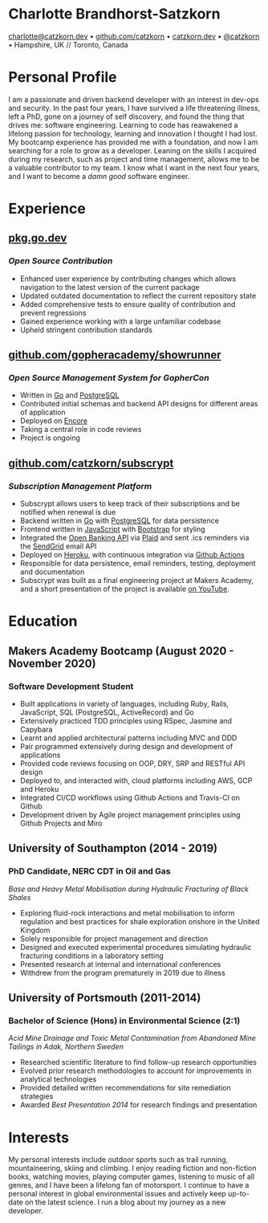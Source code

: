 # Charlotte Brandhorst-Satzkorn
[charlotte@catzkorn.dev](mailto:charlotte@catzkorn.dev) •
[github.com/catzkorn](https://github.com/catzkorn) •
[catzkorn.dev](https://catzkorn.dev) •
[@catzkorn](https://twitter.com/catzkorn) •
Hampshire, UK // Toronto, Canada
# Personal Profile

I am a passionate and driven backend developer with an interest in dev-ops and security. In the past four years, I have survived a life threatening illness, left a PhD, gone on a journey of self discovery, and found the thing that drives me: software engineering. Learning to code has reawakened a lifelong passion for technology, learning and innovation I thought I had lost. My bootcamp experience has provided me with a foundation, and now I am searching for a role to grow as a developer. Leaning on the skills I acquired during my research, such as project and time management, allows me to be a valuable contributor to my team. I know what I want in the next four years, and I want to become a _damn good_ software engineer.

# Experience

## [pkg.go.dev](https://go-review.googlesource.com/c/pkgsite/+/274413/)
### _Open Source Contribution_

- Enhanced user experience by contributing changes which allows navigation to the latest version of the current package
- Updated outdated documentation to reflect the current repository state
- Added comprehensive tests to ensure quality of contribution and prevent regressions
- Gained experience working with a large unfamiliar codebase
- Upheld stringent contribution standards


## [github.com/gopheracademy/showrunner](https://github.com/gopheracademy/showrunner)
### _Open Source Management System for GopherCon_

- Written in [Go](https://golang.org/) and [PostgreSQL](https://www.postgresql.org/)
- Contributed initial schemas and backend API designs for different areas of application
- Deployed on [Encore](https://encore.dev)
- Taking a central role in code reviews
- Project is ongoing

## [github.com/catzkorn/subscrypt](https://github.com/Catzkorn/subscrypt)
### _Subscription Management Platform_

- Subscrypt allows users to keep track of their subscriptions and be notified when renewal is due
- Backend written in [Go](https://golang.org/) with [PostgreSQL](https://www.postgresql.org/) for data persistence
- Frontend written in [JavaScript](https://en.wikipedia.org/wiki/JavaScript) with [Bootstrap](https://getbootstrap.com/) for styling
- Integrated the [Open Banking API](https://www.openbanking.org.uk/) via [Plaid](https://plaid.com/uk/) and sent .ics reminders via the [SendGrid](https://sendgrid.com/) email API
- Deployed on [Heroku](heroku.com), with continuous integration via [Github Actions](https://github.com/features/actions)
- Responsible for data persistence, email reminders, testing, deployment and documentation
- Subscrypt was built as a final engineering project at Makers Academy, and a short presentation of the project is available [on YouTube](https://youtu.be/xYWKSqh-f94).

# Education

## Makers Academy Bootcamp (August 2020 - November 2020)
### Software Development Student

- Built applications in variety of languages, including Ruby, Rails, JavaScript, SQL (PostgreSQL, ActiveRecord) and Go
- Extensively practiced TDD principles using RSpec, Jasmine and Capybara
- Learnt and applied architectural patterns including MVC and DDD
- Pair programmed extensively during design and development of applications
- Provided code reviews focusing on OOP, DRY, SRP and RESTful API design
- Deployed to, and interacted with, cloud platforms including AWS, GCP and Heroku
- Integrated CI/CD workflows using Github Actions and Travis-CI on Github
- Development driven by Agile project management principles using Github Projects and Miro

## University of Southampton (2014 - 2019)
### PhD Candidate, NERC CDT in Oil and Gas
_Base and Heavy Metal Mobilisation during Hydraulic Fracturing of Black Shales_

- Exploring fluid-rock interactions and metal mobilisation to inform regulation and best practices for shale exploration onshore in the United Kingdom
- Solely responsible for project management and direction
- Designed and executed experimental procedures simulating hydraulic fracturing conditions in a laboratory setting
- Presented research at internal and international conferences
- Withdrew from the program prematurely in 2019 due to illness

## University of Portsmouth (2011-2014)
### Bachelor of Science (Hons) in Environmental Science (2:1)
_Acid Mine Drainage and Toxic Metal Contamination from Abandoned Mine Tailings in Adak, Northern Sweden_

- Researched scientific literature to find follow-up research opportunities
- Evolved prior research methodologies to account for improvements in analytical technologies
- Provided detailed written recommendations for site remediation strategies
- Awarded _Best Presentation 2014_ for research findings and presentation

# Interests

My personal interests include outdoor sports such as trail running, mountaineering, skiing and climbing. I enjoy reading fiction and non-fiction books, watching movies, playing computer games, listening to music of all genres, and I have been a lifelong fan of motorsport. I continue to have a personal interest in global environmental issues and actively keep up-to-date on the latest science. I run a blog about my journey as a new developer.
